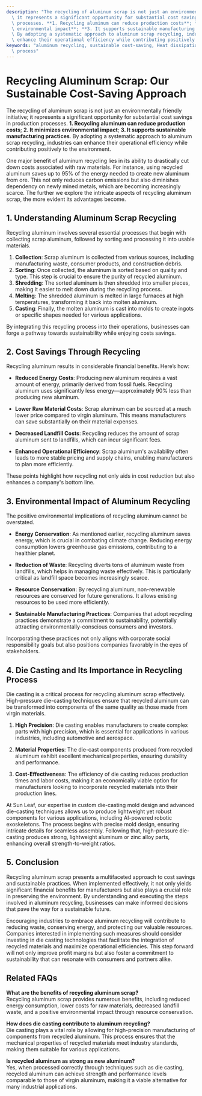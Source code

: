 ```yaml
---
description: "The recycling of aluminum scrap is not just an environmentally friendly initiative;\
  \ it represents a significant opportunity for substantial cost savings in production\
  \ processes. **1. Recycling aluminum can reduce production costs**; **2. It minimizes\
  \ environmental impact**; **3. It supports sustainable manufacturing practices**.\
  \ By adopting a systematic approach to aluminum scrap recycling, industries can\
  \ enhance their operational efficiency while contributing positively to the environment."
keywords: "aluminum recycling, sustainable cost-saving, Heat dissipation performance, Die casting\
  \ process"
---
```

# Recycling Aluminum Scrap: Our Sustainable Cost-Saving Approach

The recycling of aluminum scrap is not just an environmentally friendly initiative; it represents a significant opportunity for substantial cost savings in production processes. **1. Recycling aluminum can reduce production costs**; **2. It minimizes environmental impact**; **3. It supports sustainable manufacturing practices**. By adopting a systematic approach to aluminum scrap recycling, industries can enhance their operational efficiency while contributing positively to the environment.

One major benefit of aluminum recycling lies in its ability to drastically cut down costs associated with raw materials. For instance, using recycled aluminum saves up to 95% of the energy needed to create new aluminum from ore. This not only reduces carbon emissions but also diminishes dependency on newly mined metals, which are becoming increasingly scarce. The further we explore the intricate aspects of recycling aluminum scrap, the more evident its advantages become.

## **1. Understanding Aluminum Scrap Recycling**

Recycling aluminum involves several essential processes that begin with collecting scrap aluminum, followed by sorting and processing it into usable materials. 

1. **Collection**: Scrap aluminum is collected from various sources, including manufacturing waste, consumer products, and construction debris.
2. **Sorting**: Once collected, the aluminum is sorted based on quality and type. This step is crucial to ensure the purity of recycled aluminum.
3. **Shredding**: The sorted aluminum is then shredded into smaller pieces, making it easier to melt down during the recycling process.
4. **Melting**: The shredded aluminum is melted in large furnaces at high temperatures, transforming it back into molten aluminum.
5. **Casting**: Finally, the molten aluminum is cast into molds to create ingots or specific shapes needed for various applications.

By integrating this recycling process into their operations, businesses can forge a pathway towards sustainability while enjoying costs savings.

## **2. Cost Savings Through Recycling**

Recycling aluminum results in considerable financial benefits. Here’s how:

- **Reduced Energy Costs**: Producing new aluminum requires a vast amount of energy, primarily derived from fossil fuels. Recycling aluminum uses significantly less energy—approximately 90% less than producing new aluminum.
  
- **Lower Raw Material Costs**: Scrap aluminum can be sourced at a much lower price compared to virgin aluminum. This means manufacturers can save substantially on their material expenses.

- **Decreased Landfill Costs**: Recycling reduces the amount of scrap aluminum sent to landfills, which can incur significant fees. 

- **Enhanced Operational Efficiency**: Scrap aluminum's availability often leads to more stable pricing and supply chains, enabling manufacturers to plan more efficiently.

These points highlight how recycling not only aids in cost reduction but also enhances a company's bottom line.

## **3. Environmental Impact of Aluminum Recycling**

The positive environmental implications of recycling aluminum cannot be overstated.

- **Energy Conservation**: As mentioned earlier, recycling aluminum saves energy, which is crucial in combating climate change. Reducing energy consumption lowers greenhouse gas emissions, contributing to a healthier planet.

- **Reduction of Waste**: Recycling diverts tons of aluminum waste from landfills, which helps in managing waste effectively. This is particularly critical as landfill space becomes increasingly scarce.

- **Resource Conservation**: By recycling aluminum, non-renewable resources are conserved for future generations. It allows existing resources to be used more efficiently.

- **Sustainable Manufacturing Practices**: Companies that adopt recycling practices demonstrate a commitment to sustainability, potentially attracting environmentally-conscious consumers and investors.

Incorporating these practices not only aligns with corporate social responsibility goals but also positions companies favorably in the eyes of stakeholders.

## **4. Die Casting and Its Importance in Recycling Process**

Die casting is a critical process for recycling aluminum scrap effectively. High-pressure die-casting techniques ensure that recycled aluminum can be transformed into components of the same quality as those made from virgin materials.

1. **High Precision**: Die casting enables manufacturers to create complex parts with high precision, which is essential for applications in various industries, including automotive and aerospace.

2. **Material Properties**: The die-cast components produced from recycled aluminum exhibit excellent mechanical properties, ensuring durability and performance.

3. **Cost-Effectiveness**: The efficiency of die casting reduces production times and labor costs, making it an economically viable option for manufacturers looking to incorporate recycled materials into their production lines.

At Sun Leaf, our expertise in custom die-casting mold design and advanced die-casting techniques allows us to produce lightweight yet robust components for various applications, including AI-powered robotic exoskeletons. The process begins with precise mold design, ensuring intricate details for seamless assembly. Following that, high-pressure die-casting produces strong, lightweight aluminum or zinc alloy parts, enhancing overall strength-to-weight ratios.

## **5. Conclusion**

Recycling aluminum scrap presents a multifaceted approach to cost savings and sustainable practices. When implemented effectively, it not only yields significant financial benefits for manufacturers but also plays a crucial role in preserving the environment. By understanding and executing the steps involved in aluminum recycling, businesses can make informed decisions that pave the way for a sustainable future.

Encouraging industries to embrace aluminum recycling will contribute to reducing waste, conserving energy, and protecting our valuable resources. Companies interested in implementing such measures should consider investing in die casting technologies that facilitate the integration of recycled materials and maximize operational efficiencies. This step forward will not only improve profit margins but also foster a commitment to sustainability that can resonate with consumers and partners alike.

## Related FAQs

**What are the benefits of recycling aluminum scrap?**  
Recycling aluminum scrap provides numerous benefits, including reduced energy consumption, lower costs for raw materials, decreased landfill waste, and a positive environmental impact through resource conservation.

**How does die casting contribute to aluminum recycling?**  
Die casting plays a vital role by allowing for high-precision manufacturing of components from recycled aluminum. This process ensures that the mechanical properties of recycled materials meet industry standards, making them suitable for various applications.

**Is recycled aluminum as strong as new aluminum?**  
Yes, when processed correctly through techniques such as die casting, recycled aluminum can achieve strength and performance levels comparable to those of virgin aluminum, making it a viable alternative for many industrial applications.
